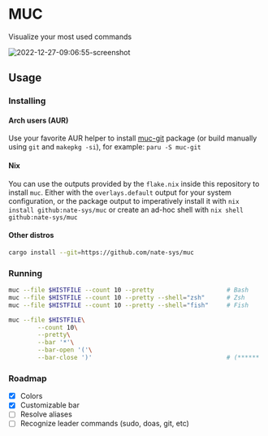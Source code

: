 # MUC
Visualize your most used commands  

![2022-12-27-09:06:55-screenshot](https://user-images.githubusercontent.com/96471299/209619604-9d1e61ef-d60a-4091-b71b-e071c636f1b9.png)


## Usage

### Installing

#### Arch users (AUR)

Use your favorite AUR helper to install [muc-git](https://aur.archlinux.org/packages/muc-git) package (or build manually using `git` and `makepkg -si`), for example: `paru -S muc-git`

#### Nix

You can use the outputs provided by the `flake.nix` inside this repository to install `muc`. Either with the `overlays.default` output for your system configuration, or the package output to imperatively install it with `nix install github:nate-sys/muc` or create an ad-hoc shell with `nix shell github:nate-sys/muc`

#### Other distros

```sh
cargo install --git=https://github.com/nate-sys/muc
```

### Running

```sh
muc --file $HISTFILE --count 10 --pretty                    # Bash
muc --file $HISTFILE --count 10 --pretty --shell="zsh"      # Zsh
muc --file $HISTFILE --count 10 --pretty --shell="fish"     # Fish

muc --file $HISTFILE\
        --count 10\
        --pretty\
        --bar '*'\
        --bar-open '('\
        --bar-close ')'                                     # (******    ) 
```

### Roadmap
- [X] Colors
- [X] Customizable bar
- [ ] Resolve aliases
- [ ] Recognize leader commands (sudo, doas, git, etc)
